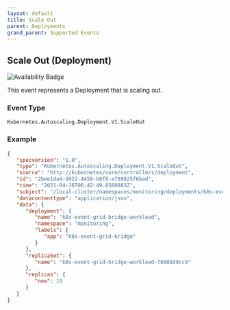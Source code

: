 ```yaml
---
layout: default
title: Scale Out
parent: Deployments
grand_parent: Supported Events
---
```


## Scale Out (Deployment)

![Availability Badge](https://img.shields.io/badge/Available%20Starting-v0.2.0-green.svg)

This event represents a Deployment that is scaling out.

### Event Type

`Kubernetes.Autoscaling.Deployment.V1.ScaleOut`

### Example

```json
{
   "specversion": "1.0",
   "type": "Kubernetes.Autoscaling.Deployment.V1.ScaleOut",
   "source": "http://kubernetes/core/controllers/deployment",
   "id": "2bee1da4-d922-4459-b0f8-e789825f6bad",
   "time": "2021-04-16T06:42:49.8560883Z",
   "subject": "/local-cluster/namespaces/monitoring/deployments/k8s-event-grid-bridge-workload",
   "datacontenttype": "application/json",
   "data": {
      "deployment": {
         "name": "k8s-event-grid-bridge-workload",
         "namespace": "monitoring",
         "labels": {
            "app": "k8s-event-grid-bridge"
         }
      },
      "replicaSet": {
         "name": "k8s-event-grid-bridge-workload-76888d9cc9"
      },
      "replicas": {
         "new": 10
      }
   }
}
```
